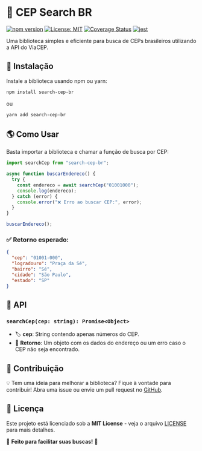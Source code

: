 # 📍 CEP Search BR

[![npm version](https://badge.fury.io/js/cep-search-br.svg)](https://badge.fury.io/js/cep-search-br)
[![License: MIT](https://img.shields.io/badge/License-MIT-yellow.svg)](https://opensource.org/licenses/MIT)
[![Coverage Status](https://coveralls.io/repos/github/seu-usuario/cep-search-br/badge.svg?branch=main)](https://coveralls.io/github/seu-usuario/cep-search-br?branch=main)
[![jest](https://jestjs.io/img/jest-badge.svg)](https://github.com/facebook/jest)

Uma biblioteca simples e eficiente para busca de CEPs brasileiros utilizando a API do ViaCEP.

## 🚀 Instalação

Instale a biblioteca usando npm ou yarn:

```sh
npm install search-cep-br
```

ou

```sh
yarn add search-cep-br
```

## 🌎 Como Usar

Basta importar a biblioteca e chamar a função de busca por CEP:

```javascript
import searchCep from "search-cep-br";

async function buscarEndereco() {
  try {
    const endereco = await searchCep("01001000");
    console.log(endereco);
  } catch (error) {
    console.error("❌ Erro ao buscar CEP:", error);
  }
}

buscarEndereco();
```

### ✅ Retorno esperado:

```json
{
  "cep": "01001-000",
  "logradouro": "Praça da Sé",
  "bairro": "Sé",
  "cidade": "São Paulo",
  "estado": "SP"
}
```

## 📌 API

### `searchCep(cep: string): Promise<Object>`

- 🏷 **cep**: String contendo apenas números do CEP.
- 🔄 **Retorno**: Um objeto com os dados do endereço ou um erro caso o CEP não seja encontrado.

## 🤝 Contribuição

💡 Tem uma ideia para melhorar a biblioteca? Fique à vontade para contribuir! Abra uma issue ou envie um pull request no [GitHub](https://github.com/seu-usuario/search-cep-br).

## 📜 Licença

Este projeto está licenciado sob a **MIT License** - veja o arquivo [LICENSE](LICENSE) para mais detalhes.

🔎 **Feito para facilitar suas buscas!** 🚀